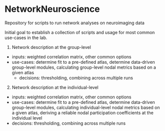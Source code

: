 # NetworkNeuroscience
Repository for scripts to run network analyses on neuroimaging data

Initial goal to establish a collection of scripts and usage for most common use-cases in the lab.

1. Network description at the group-level
  - inputs: weighted correlation matrix, other common options 
  - use-cases: determine fit to a pre-defined atlas, determine data-driven group-level modules, calculating group-level nodal metrics based on a given atlas 
    - decisions: thresholding, combining across multiple runs

2. Network description at the individual-level
  - inputs: weighted correlation matrix, other common options 
  - use-cases: determine fit to a pre-defined atlas, determine data-driven group-level modules, calculating individual-level nodal metrics based on a given atlas, deriving a reliable nodal participation coefficients at the individual level
   - decisions: thresholding, combining across multiple runs

